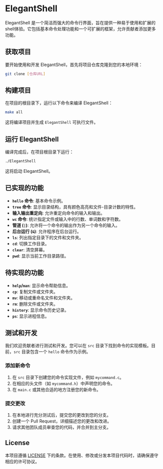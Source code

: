 # ElegantShell

ElegantShell 是一个简洁而强大的命令行界面，旨在提供一种易于使用和扩展的shell体验。它包括基本命令处理功能和一个可扩展的框架，允许贡献者添加更多功能。

## 获取项目

要开始使用和开发 ElegantShell，首先将项目仓库克隆到您的本地环境：

```bash
git clone [仓库URL]
```

## 构建项目

在项目的根目录下，运行以下命令来编译 ElegantShell：

```bash
make all
```

这将编译项目并生成 `ElegantShell` 可执行文件。

## 运行 ElegantShell

编译完成后，在项目根目录下运行：

```bash
./ElegantShell
```

这将启动 ElegantShell。

## 已实现的功能

- **`hello` 命令**: 基本命令示例。
- **`tree` 命令**: 显示目录结构，具有颜色高亮和文件-目录计数的特性。
- **输入输出重定向**: 允许重定向命令的输入和输出。
- **`wc` 命令**: 统计指定文件或输入中的行数、单词数和字符数。
- **管道 (`|`)**: 允许将一个命令的输出作为另一个命令的输入。
- **后台运行 (`&`)**: 允许程序在后台运行。
- **`ls`**: 列出指定目录下的文件和文件夹。
- **`cd`**: 切换工作目录。
- **`clear`**: 清空屏幕。
- **`pwd`**: 显示当前工作目录路径。

## 待实现的功能

- **`help`/`man`**: 显示命令帮助信息。
- **`cp`**: 复制文件或文件夹。
- **`mv`**: 移动或重命名文件和文件夹。
- **`rm`**: 删除文件或文件夹。
- **`history`**: 显示命令历史记录。
- **`ps`**: 显示进程信息。

## 测试和开发

我们欢迎贡献者进行测试和开发。您可以在 `src` 目录下找到命令的实现模板。目前，`src` 目录包含一个 `hello` 命令作为示例。

### 添加新命令

1. 在 `src` 目录下创建您的命令实现文件，例如 `mycommand.c`。
2. 在相应的头文件（如 `mycommand.h`）中声明您的命令。
3. 在 `main.c` 或其他合适的地方注册您的新命令。

### 提交更改

1. 在本地进行充分测试后，提交您的更改到您的分支。
2. 创建一个 Pull Request，详细描述您的更改和改进。
3. 请求其他团队成员审查您的代码，并合并到主分支。

## License

本项目遵循 [LICENSE](./LICENSE) 下的条款。在使用、修改或分发本项目代码时，请确保遵守相应的许可协议。